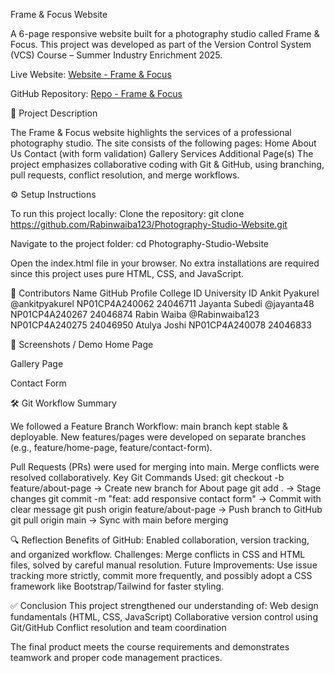 Frame & Focus Website

A 6-page responsive website built for a photography studio called Frame & Focus.
This project was developed as part of the Version Control System (VCS) Course – Summer Industry Enrichment 2025.

Live Website: [Website - Frame & Focus](https://rabinwaiba123.github.io/Photography-Studio-Website/)

GitHub Repository: [Repo - Frame & Focus ](https://github.com/Rabinwaiba123/Photography-Studio-Website)

📖 Project Description

The Frame & Focus website highlights the services of a professional photography studio. The site consists of the following pages:
Home
About Us
Contact (with form validation)
Gallery
Services
Additional Page(s)
The project emphasizes collaborative coding with Git & GitHub, using branching, pull requests, conflict resolution, and merge workflows.

⚙️ Setup Instructions

To run this project locally:
Clone the repository:
git clone https://github.com/Rabinwaiba123/Photography-Studio-Website.git

Navigate to the project folder:
cd Photography-Studio-Website

Open the index.html file in your browser.
No extra installations are required since this project uses pure HTML, CSS, and JavaScript.

👥 Contributors
Name	GitHub Profile	College ID	University ID
Ankit Pyakurel	@ankitpyakurel	NP01CP4A240062	24046711
Jayanta Subedi	@jayanta48      NP01CP4A240267	24046874
Rabin Waiba	@Rabinwaiba123      NP01CP4A240275	24046950
Atulya Joshi  	NP01CP4A240078	24046833

📸 Screenshots / Demo
Home Page

Gallery Page

Contact Form


🛠️ Git Workflow Summary

We followed a Feature Branch Workflow:
main branch kept stable & deployable.
New features/pages were developed on separate branches (e.g., feature/home-page, feature/contact-form).

Pull Requests (PRs) were used for merging into main.
Merge conflicts were resolved collaboratively.
Key Git Commands Used:
git checkout -b feature/about-page → Create new branch for About page
git add . → Stage changes
git commit -m "feat: add responsive contact form" → Commit with clear message
git push origin feature/about-page → Push branch to GitHub
git pull origin main → Sync with main before merging

🔍 Reflection
Benefits of GitHub: Enabled collaboration, version tracking, and organized workflow.
Challenges: Merge conflicts in CSS and HTML files, solved by careful manual resolution.
Future Improvements: Use issue tracking more strictly, commit more frequently, and possibly adopt a CSS framework like Bootstrap/Tailwind for faster styling.

✅ Conclusion
This project strengthened our understanding of:
Web design fundamentals (HTML, CSS, JavaScript)
Collaborative version control using Git/GitHub
Conflict resolution and team coordination

The final product meets the course requirements and demonstrates teamwork and proper code management practices.
